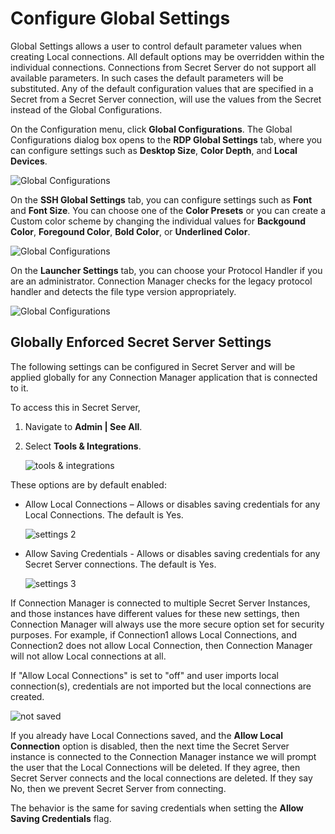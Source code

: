 [title]: # (Configure Global Settings)
[tags]: # (configure, global, settings)
[priority]: # (400)
# Configure Global Settings

Global Settings allows a user to control default parameter values when creating Local connections. All default options may be overridden within the individual connections. Connections from Secret Server do not support all available parameters. In such cases the default parameters will be substituted. Any of the default configuration values that are specified in a Secret from a Secret Server connection, will use the values from the Secret instead of the Global Configurations.

On the Configuration menu, click __Global Configurations__. The Global Configurations dialog box opens to the **RDP Global Settings** tab, where you can configure settings such as **Desktop Size**, **Color Depth**, and **Local Devices**.

   ![Global Configurations](images/global-rdp.png "Global Configurations page")

On the **SSH Global Settings** tab, you can configure settings such as **Font** and **Font Size**. You can choose one of the **Color Presets** or you can create a Custom color scheme by changing the individual values for **Backgound Color**, **Foregound Color**, **Bold Color**, or **Underlined Color**. 

   ![Global Configurations](images/global-ssh-1.png "Global Configurations page")


On the **Launcher Settings** tab, you can choose your Protocol Handler if you are an administrator. Connection Manager checks for the legacy protocol handler and detects the file type version appropriately.

   ![Global Configurations](images/global-launcher.png "Global Configurations page")


## Globally Enforced Secret Server Settings

The following settings can be configured in Secret Server and will be applied globally for any Connection Manager application that is connected to it.

To access this in Secret Server, 

1. Navigate to __Admin | See All__.
1. Select __Tools & Integrations__.

   ![tools & integrations](images/admin-see-all.png "Select Connection Manager from the integration options")

These options are by default enabled:

* Allow Local Connections – Allows or disables saving credentials for any Local Connections. The default is Yes.

  ![settings 2](images/admin-see-all-2.png "Enabled allow local connections")
* Allow Saving Credentials - Allows or disables saving credentials for any Secret Server connections. The default is Yes.

  ![settings 3](images/admin-see-all-3.png "Enabled allow saving credentials")

If Connection Manager is connected to multiple Secret Server Instances, and those instances have different values for these new settings, then Connection Manager will always use the more secure option set for security purposes. For example, if Connection1 allows Local Connections, and Connection2 does not allow Local Connection, then Connection Manager will not allow Local connections at all.

If "Allow Local Connections" is set to "off" and user imports local connection(s), credentials are not imported but the local connections are created.

![not saved](images/credentials-removed.png "Connections credentials are not saved and existing ones are deleted if Allow Local Connections is disabled")

If you already have Local Connections saved, and the __Allow Local Connection__ option is disabled, then the next time the Secret Server instance is connected to the Connection Manager instance we will prompt the user that the Local Connections will be deleted. If they agree, then Secret Server connects and the local connections are deleted. If they say No, then we prevent Secret Server from connecting.

The behavior is the same for saving credentials when setting the __Allow Saving Credentials__ flag.
